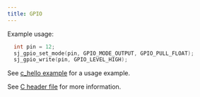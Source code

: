```yaml
---
title: GPIO
---
```


Example usage:

```c
  int pin = 12;
  sj_gpio_set_mode(pin, GPIO_MODE_OUTPUT, GPIO_PULL_FLOAT);
  sj_gpio_write(pin, GPIO_LEVEL_HIGH);
```

See [c_hello example](https://github.com/cesanta/mongoose-iot/blob/master/fw/examples/c_hello/src/app_main.c)
for a usage example.

See [C header file](https://github.com/cesanta/mongoose-iot/blob/master/fw/src/sj_gpio.h)
for more information.
